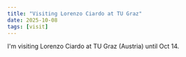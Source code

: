 ```yaml
---
title: "Visiting Lorenzo Ciardo at TU Graz"
date: 2025-10-08
tags: [visit]
---
```


I'm visiting Lorenzo Ciardo at TU Graz (Austria) until Oct 14.
